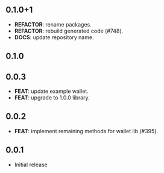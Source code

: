 ## 0.1.0+1

 - **REFACTOR**: rename packages.
 - **REFACTOR**: rebuild generated code (#748).
 - **DOCS**: update repository name.

## 0.1.0

## 0.0.3

 - **FEAT**: update example wallet.
 - **FEAT**: upgrade to 1.0.0 library.

## 0.0.2

 - **FEAT**: implement remaining methods for wallet lib (#395).

## 0.0.1

- Initial release
